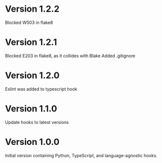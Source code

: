 # Version 1.2.2
Blocked W503 in flake8

# Version 1.2.1
Blocked E203 in flake8, as it collides with Blake
Added .gitignore

# Version 1.2.0
Eslint was added to typescript hook

# Version 1.1.0
Update hooks to latest versions

# Version 1.0.0
Initial version containing Python, TypeScript, and language-agnostic hooks.
